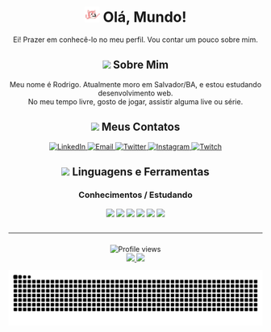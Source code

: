 <div align="center">
   <h1><img src="assets/img/dancingdog.gif" alt="cachorro dançando" width="30"> Olá, Mundo! </h1>
      <p> 
         Ei! Prazer em conhecê-lo no meu perfil. Vou contar um pouco sobre mim.
      </p>
</div>

<div align="center">
   <h2><img src="https://media.giphy.com/media/3Ii2SW00oLZ8k/giphy.gif" height="30px"> Sobre Mim </h2>
      <p> 
         Meu nome é Rodrigo. Atualmente moro em Salvador/BA, e estou estudando desenvolvimento web.
         <br>
         No meu tempo livre, gosto de jogar, assistir alguma live ou série. 
      </p>
</div>

<div align="center">
   <h2><img src="https://media.giphy.com/media/l0IyjS5FXeMOtVMyY/giphy.gif" height="30px"> Meus Contatos </h2>
      <a href="https://www.linkedin.com/in/rdgxd//" target"_blank">
         <img alt="LinkedIn" src="https://img.shields.io/badge/LinkedIn-0077B5?style=for-the-badge&logo=linkedin&logoColor=white" />
       </a>
       <a href="mailto:rodriigo.hora@outlook.com.br">
           <img alt="Email" src="https://img.shields.io/badge/Microsoft_Outlook-0078D4?style=for-the-badge&logo=microsoft-outlook&logoColor=white" target"_blank"/>
       </a>
      <a href="https://twitter.com/rdGxd" target"_blank">
         <img alt="Twitter" src="https://img.shields.io/badge/Twitter-1DA1F2?style=for-the-badge&logo=twitter&logoColor=white" target"_blank"/>
       </a>
       <a href="https://www.instagram.com/rdgxdd/" target"_blank">
           <img alt="Instagram" src="https://img.shields.io/badge/-Instagram-%23E4405F?style=for-the-badge&logo=instagram&logoColor=white" target"_blank"/>
       </a>
      <a href="https://www.twitch.tv/rdGxdd" target"_blank">
           <img alt="Twitch" src="https://img.shields.io/badge/Twitch-9146FF?style=for-the-badge&logo=twitch&logoColor=white" target"_blank"/>
      </a>
</div>


<div align="center">
  <h2><img src="https://media.giphy.com/media/UvPvsX9oMlMWs/giphy.gif" height="30px"> Linguagens e Ferramentas </h2>
   <p>
   <h3> Conhecimentos / Estudando </h3>
   </p>
   <img align="center" alt"rdG-HTML" src="https://img.shields.io/badge/HTML5-E34F26?style=for-the-badge&logo=html5&logoColor=white">
   <img align="center" alt"rdG-CSS" src="https://img.shields.io/badge/CSS3-1572B6?style=for-the-badge&logo=css3&logoColor=white">
   <img align="center" alt"rdG-JavaScript" src="https://img.shields.io/badge/JavaScript-F7DF1E?style=for-the-badge&logo=javascript&logoColor=black">
   <img align="center" alt"rdG-NodeJs" src="https://img.shields.io/badge/Node.js-43853D?style=for-the-badge&logo=node.js&logoColor=white">
   <img align="center" alt"rdG-TypeScript" src="https://img.shields.io/badge/TypeScript-007ACC?style=for-the-badge&logo=typescript&logoColor=white">
   <img align="center" alt"rdG-Git" src="https://img.shields.io/badge/-Git-222222?style=for-the-badge&logoColor=F05032">
</div>

<br>

---

###

<div align="center">
   <img src="https://komarev.com/ghpvc/?username=rdGxd&color=blueviolet" alt="Profile views" />
</div>

<div align="center">
  <a href="https://github.com/rdGxd">
  <img height="180em" src="https://github-readme-stats.vercel.app/api?username=rdGxd&include_all_commits&count_private=true&show_icons=true&theme=github_dark"/>
  <img height="180em" src="https://github-readme-stats.vercel.app/api/top-langs/?username=rdGxd&layout=compact&langs_count=7&theme=github_dark"/>
</div>

![Snake animation](https://github.com/rdGxd/rdGxd/blob/output/github-contribution-grid-snake.svg)

